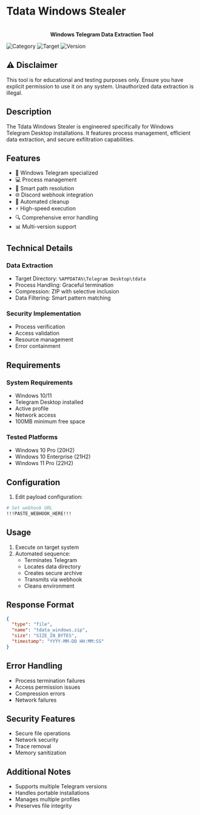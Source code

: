 # Tdata Windows Stealer

<p align="center">
  <br>
  <strong>Windows Telegram Data Extraction Tool</strong>
</p>

![Category](https://img.shields.io/badge/Category-Exfiltration-red)
![Target](https://img.shields.io/badge/Target-Windows-blue)
![Version](https://img.shields.io/badge/Version-1.0-green)

## ⚠️ Disclaimer

This tool is for educational and testing purposes only. Ensure you have explicit permission to use it on any system. Unauthorized data extraction is illegal.

## Description

The Tdata Windows Stealer is engineered specifically for Windows Telegram Desktop installations. It features process management, efficient data extraction, and secure exfiltration capabilities.

## Features

- 🎯 Windows Telegram specialized
- 💻 Process management
- 📁 Smart path resolution
- 🌐 Discord webhook integration
- 🧹 Automated cleanup
- ⚡ High-speed execution
- 🔍 Comprehensive error handling
- 📊 Multi-version support

## Technical Details

### Data Extraction
- Target Directory: `%APPDATA%\Telegram Desktop\tdata`
- Process Handling: Graceful termination
- Compression: ZIP with selective inclusion
- Data Filtering: Smart pattern matching

### Security Implementation
- Process verification
- Access validation
- Resource management
- Error containment

## Requirements

### System Requirements
- Windows 10/11
- Telegram Desktop installed
- Active profile
- Network access
- 100MB minimum free space

### Tested Platforms
- Windows 10 Pro (20H2)
- Windows 10 Enterprise (21H2)
- Windows 11 Pro (22H2)

## Configuration

1. Edit payload configuration:
```bash
# Set webhook URL
!!!PASTE_WEBHOOK_HERE!!!
```

## Usage

1. Execute on target system
2. Automated sequence:
    - Terminates Telegram
    - Locates data directory
    - Creates secure archive
    - Transmits via webhook
    - Cleans environment

## Response Format

```json
{
  "type": "file",
  "name": "tdata_windows.zip",
  "size": "SIZE_IN_BYTES",
  "timestamp": "YYYY-MM-DD HH:MM:SS"
}
```

## Error Handling

- Process termination failures
- Access permission issues
- Compression errors
- Network failures

## Security Features

- Secure file operations
- Network security
- Trace removal
- Memory sanitization

## Additional Notes

- Supports multiple Telegram versions
- Handles portable installations
- Manages multiple profiles
- Preserves file integrity